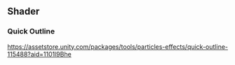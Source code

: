 ## Shader



### Quick Outline
https://assetstore.unity.com/packages/tools/particles-effects/quick-outline-115488?aid=1101l9Bhe
